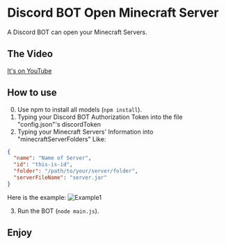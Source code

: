 # Discord BOT Open Minecraft Server
A Discord BOT can open your Minecraft Servers.

## The Video

[It's on YouTube](https://www.youtube.com/watch?v=VAqaoz0ctFw)

## How to use

0. Use npm to install all models (`npm install`).
1. Typing your Discord BOT Authorization Token into the file "config.json"'s discordToken
2. Typing your Minecraft Servers' Information into "minecraftServerFolders" Like: 
```json
{
  "name": "Name of Server",
  "id": "this-is-id",
  "folder": "/path/to/your/server/folder",
  "serverFileName": "server.jar"
}
```
Here is the example:
![Example1](https://cdn.discordapp.com/attachments/856528296091189308/856539203835789352/unknown.png)

3. Run the BOT (`node main.js`).

## Enjoy
